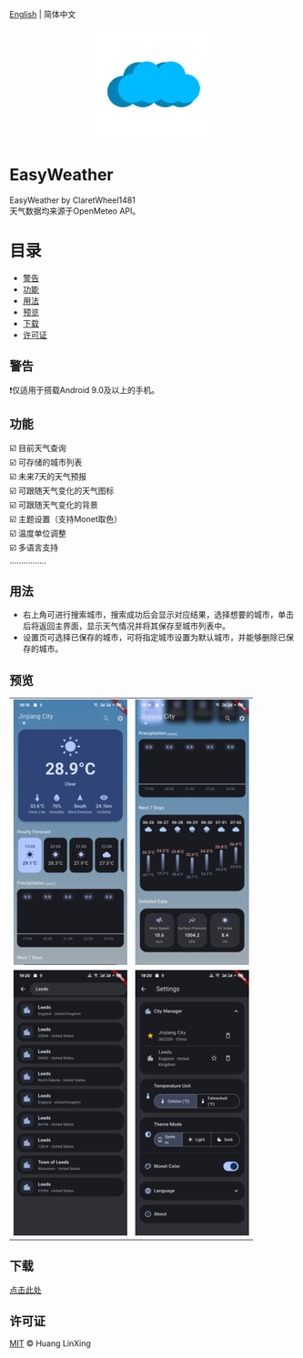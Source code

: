 [English](README.md) | 简体中文
<p align="center">
    <a href="https://github.com/ClaretWheel1481/easyweather">
        <img src="./public/easyweather.png" height="200"/>
    </a>
</p>


# EasyWeather
EasyWeather by ClaretWheel1481
<br>
天气数据均来源于OpenMeteo API。
<br>

# 目录
- [警告](#警告)
- [功能](#功能)
- [用法](#用法)
- [预览](#预览)
- [下载](#下载)
- [许可证](#许可证)

## 警告
❗️仅适用于搭载Android 9.0及以上的手机。<br>

## 功能
☑️
目前天气查询
<br>
☑️
可存储的城市列表
<br>
☑️
未来7天的天气预报
<br>
☑️
可跟随天气变化的天气图标
<br>
☑️
可跟随天气变化的背景
<br>
☑️
主题设置（支持Monet取色）
<br>
☑️
温度单位调整
<br>
☑️
多语言支持
<br>
................

## 用法
- 右上角可进行搜索城市，搜索成功后会显示对应结果，选择想要的城市，单击后将返回主界面，显示天气情况并将其保存至城市列表中。
- 设置页可选择已保存的城市，可将指定城市设置为默认城市，并能够删除已保存的城市。

## 预览
<table>
  <tr>
    <td><img src="./public/sample_main.png" width="200"/></td>
    <td><img src="./public/sample_main2.png" width="200"/></td>
  </tr>
  <tr>
    <td><img src="./public/sample_search.png" width="200"/></td>
    <td><img src="./public/sample_settings.png" width="200"/></td>
  </tr>
</table>

## 下载
[点击此处](https://github.com/ClaretWheel1481/easyweather/releases/latest)

## 许可证
[MIT](LICENSE) © Huang LinXing